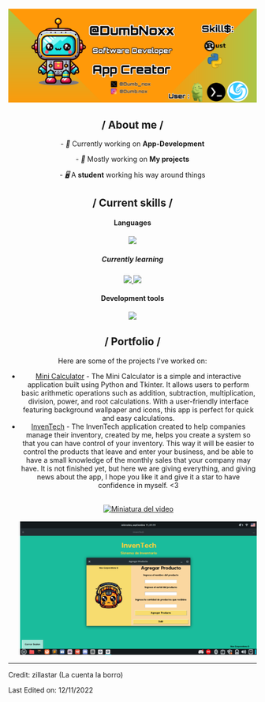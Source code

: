 <p align="center">
  <img src="/resources/Banneer.png">
</p>

<div>

<h2 align="center"> / About me /</h2>
<p align="center">
  - <i>👑</i> Currently working on <b>App-Development</b>
</p>
<p align="center">
  - <i>🎩</i> Mostly working on <b>My projects</b>
</p>
<p align="center">
  - <i>🖥️</i> A <b>student</b> working his way around things
</p>

<h2 align="center"> / Current skills / </h2>
<h4 align="center"> Languages </h4>
<p align="center">
  <a href="https://skillicons.dev">
    <img src="https://skillicons.dev/icons?i=py,rust" />
  </a>
</p>
<h5 align="center"> Currently learning </h5>
<p align="center">
  <a href="https://skillicons.dev">
    <img src="https://skillicons.dev/icons?i=haskell,php,ruby" />
  </a>
  <a href="https://skillicons.dev">
    <img src="https://skillicons.dev/icons?i=html,css,js,react" />
  </a>
</p>

<h4 align="center"> Development tools </h4>
<p align="center">
  <a href="https://skillicons.dev">
    <img src="https://skillicons.dev/icons?i=bash,sublime,mint,sqlite" />
  </a>
</p>

<h2 align="center"> / Portfolio / </h2>
<p align="center">
  Here are some of the projects I've worked on:
</p>
<ul align="center">
  <li><a href="https://github.com/DumbNoxx/Mini-calculator">Mini Calculator</a> - The Mini Calculator is a simple and interactive application built using Python and Tkinter. It allows users to perform basic arithmetic operations such as addition, subtraction, multiplication, division, power, and root calculations. With a user-friendly interface featuring background wallpaper and icons, this app is perfect for quick and easy calculations.</li>
<lu align="center">
  <li><a href='https://github.com/DumbNoxx/InvenTech2'>InvenTech</a> - The InvenTech application created to help companies manage their inventory, created by me, helps you create a system so that you can have control of your inventory. This way it will be easier to control the products that leave and enter your business, and be able to have a small knowledge of the monthly sales that your company may have. It is not finished yet, but here we are giving everything, and giving news about the app, I hope you like it and give it a star to have confidence in myself. <3 
    <br>
    <br>

[![Miniatura del video](https://img.youtube.com/vi/1AMPAmph0d4/0.jpg)](https://www.youtube.com/watch?v=1AMPAmph0d4)
  <br>
  <br>
  <img src='/resources/pantala.png'>

  </li>
</div>

------

Credit: zillastar (La cuenta la borro)

Last Edited on: 12/11/2022
